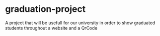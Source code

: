 # graduation-project
A project that will be usefull for our university in order to show graduated students throughout a website and a QrCode
